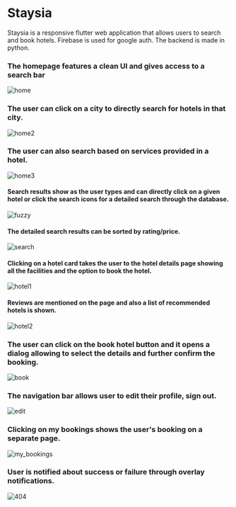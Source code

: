 # Staysia

Staysia is a responsive flutter web application that allows users to search and book hotels.
Firebase is used for google auth. The backend is made in python.

### The homepage features a clean UI and gives access to a search bar 
![home](https://user-images.githubusercontent.com/56810766/100553457-01c32380-32b4-11eb-8946-1d880480a1aa.png)

### The user can click on a city to directly search for hotels in that city.
![home2](https://user-images.githubusercontent.com/56810766/100553460-038ce700-32b4-11eb-8c4b-65499ee1de1f.png)

### The user can also search based on services provided in a hotel.
![home3](https://user-images.githubusercontent.com/56810766/100553462-0556aa80-32b4-11eb-8ae5-972ecba5c3d8.png)

#### Search results show as the user types and can directly click on a given hotel or click the search icons for a detailed search through the database.
![fuzzy](https://user-images.githubusercontent.com/56810766/100553453-0091f680-32b4-11eb-8a32-d5bcd889901f.png)

#### The detailed search results can be sorted by rating/price.
![search](https://user-images.githubusercontent.com/56810766/100553467-07b90480-32b4-11eb-9f36-bafc3e7c2403.png)

#### Clicking on a hotel card takes the user to the hotel details page showing all the facilities and the option to book the hotel.
![hotel1](https://user-images.githubusercontent.com/56810766/100553463-05ef4100-32b4-11eb-8c1c-09e27d82f112.png)

#### Reviews are mentioned on the page and also a list of recommended hotels is shown.
![hotel2](https://user-images.githubusercontent.com/56810766/100553465-0687d780-32b4-11eb-93c2-f55ac529c8c1.png)

### The user can click on the book hotel button and it opens a dialog allowing to select the details and further confirm the booking.
![book](https://user-images.githubusercontent.com/56810766/100553451-ff60c980-32b3-11eb-8ceb-99aff695d33f.png)

### The navigation bar allows user to edit their profile, sign out.
![edit](https://user-images.githubusercontent.com/56810766/100553452-fff96000-32b3-11eb-96a9-93961d341cc2.png)

### Clicking on my bookings shows the user's booking on a separate page.
![my_bookings](https://user-images.githubusercontent.com/56810766/100553466-07206e00-32b4-11eb-98d5-a28cb6590fd6.png)

### User is notified about success or failure through overlay notifications.
![404](https://user-images.githubusercontent.com/56810766/100553450-fe2f9c80-32b3-11eb-8864-f42bef5b9886.png)
